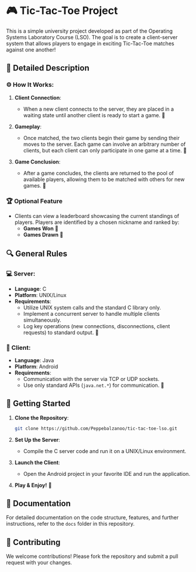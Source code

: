 # 🎮 Tic-Tac-Toe Project
This is a simple university project developed as part of the Operating Systems Laboratory Course (LSO). The goal is to create a client-server system that allows players to engage in exciting Tic-Tac-Toe matches against one another!

## 📖 Detailed Description
### ⚙️ How It Works:
1. **Client Connection**: 
   - When a new client connects to the server, they are placed in a waiting state until another client is ready to start a game. 🤝
   
2. **Gameplay**:
   - Once matched, the two clients begin their game by sending their moves to the server. Each game can involve an arbitrary number of clients, but each client can only participate in one game at a time. 🎲
   
3. **Game Conclusion**:
   - After a game concludes, the clients are returned to the pool of available players, allowing them to be matched with others for new games. 🔄

### 🏆 Optional Feature
- Clients can view a leaderboard showcasing the current standings of players. Players are identified by a chosen nickname and ranked by:
  - **Games Won** 🥇
  - **Games Drawn** 🤝

## 🔍 General Rules
### 💻 Server:
- **Language**: C
- **Platform**: UNIX/Linux
- **Requirements**:
  - Utilize UNIX system calls and the standard C library only.
  - Implement a concurrent server to handle multiple clients simultaneously.
  - Log key operations (new connections, disconnections, client requests) to standard output. 📜

### 📱 Client:
- **Language**: Java
- **Platform**: Android
- **Requirements**:
  - Communication with the server via TCP or UDP sockets.
  - Use only standard APIs (`java.net.*`) for communication. 📡

## 🚀 Getting Started
1. **Clone the Repository**: 
   ```bash
   git clone https://github.com/Peppebalzanoo/tic-tac-toe-lso.git
   ```
2. **Set Up the Server**:
   - Compile the C server code and run it on a UNIX/Linux environment.

3. **Launch the Client**:
   - Open the Android project in your favorite IDE and run the application.

4. **Play & Enjoy!** 🎉

## 📄 Documentation
For detailed documentation on the code structure, features, and further instructions, refer to the `docs` folder in this repository.

## 🤝 Contributing
We welcome contributions! Please fork the repository and submit a pull request with your changes. 
